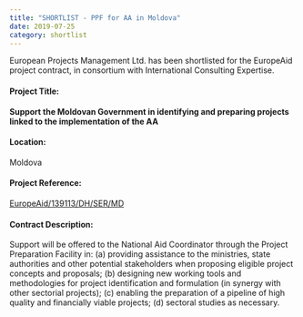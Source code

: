 ```yaml
---
title: "SHORTLIST - PPF for AA in Moldova"
date: 2019-07-25
category: shortlist
---
```


European Projects Management Ltd. has been shortlisted for the EuropeAid project contract, in consortium with International Consulting Expertise.

#### Project Title:

**Support the Moldovan Government in identifying and preparing projects linked to the implementation of the AA**

#### Location:

Moldova

#### Project Reference:

[EuropeAid/139113/DH/SER/MD](https://webgate.ec.europa.eu/europeaid/online-services/index.cfm?ADSSChck=1519982124173&do=publi.detPUB&searchtype=AS&zgeo=35503&aoet=36539&ccnt=7573877&debpub=&orderby=upd&orderbyad=Desc&nbPubliList=15&page=1&aoref=139113)

#### **Contract Description:**

Support will be offered to the National Aid Coordinator through the Project Preparation Facility in: (a) providing assistance to the ministries, state authorities and other potential stakeholders when proposing eligible project concepts and proposals; (b) designing new working tools and methodologies for project identification and formulation (in synergy with other sectorial projects); (c) enabling the preparation of a pipeline of high quality and financially viable projects; (d) sectoral studies as necessary.
